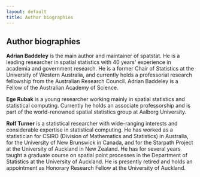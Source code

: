 ```yaml
---
layout: default
title: Author biographies
---
```

## Author biographies

**Adrian Baddeley** is the main author and maintainer of spatstat. He is a
leading researcher in spatial statistics with 40 years' experience in
academia and government research. He is a former Chair of Statistics
at the University of Western Australia, and currently holds a
professorial research fellowship from the Australian Research
Council. Adrian Baddeley is a Fellow of the Australian Academy of
Science.

**Ege Rubak** is a young researcher working mainly in spatial statistics
and statistical computing. Currently he holds an associate
professorship and is part of the world-renowned spatial statistics group at Aalborg University.

**Rolf Turner** is a statistical researcher with wide-ranging interests
and considerable expertise in statistical computing. He has worked as
a statistician for CSIRO (Division of Mathematics and Statistics) in
Australia, for the University of New Brunswick in Canada, and for the
Starpath Project at the University of Auckland in New Zealand. He has
for several years taught a graduate course on spatial point processes
in the Department of Statistics at the University of Auckland. He is
presently retired and holds an appointment as Honorary Research Fellow
at the University of Auckland.
